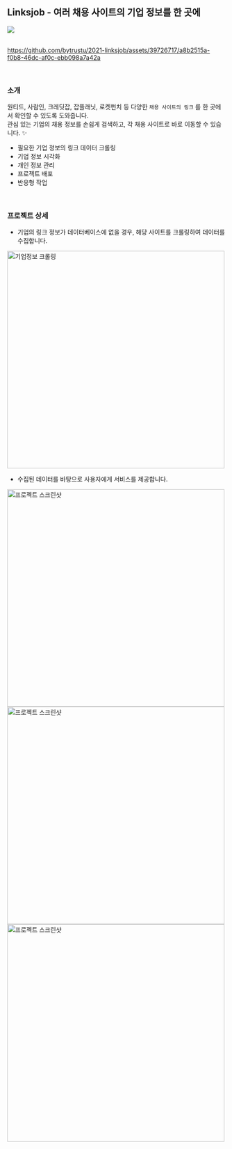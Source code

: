 ## Linksjob - 여러 채용 사이트의 기업 정보를 한 곳에

<img src="https://github.com/bytrustu/2021-linksjob/assets/39726717/34673775-7cf8-4392-9482-ab3896bf216a" />

<br />
<br />

https://github.com/bytrustu/2021-linksjob/assets/39726717/a8b2515a-f0b8-46dc-af0c-ebb098a7a42a

<br />

### 소개

원티드, 사람인, 크레딧잡, 잡플래닛, 로켓펀치 등 다양한 `채용 사이트의 링크` 를 한 곳에서 확인할 수 있도록 도와줍니다.  
관심 있는 기업의 채용 정보를 손쉽게 검색하고, 각 채용 사이트로 바로 이동할 수 있습니다. ✨

- 필요한 기업 정보의 링크 데이터 크롤링
- 기업 정보 시각화
- 개인 정보 관리
- 프로젝트 배포
- 반응형 작업


<br />

### 프로젝트 상세

- 기업의 링크 정보가 데이터베이스에 없을 경우, 해당 사이트를 크롤링하여 데이터를 수집합니다.

<img src="https://i.imgur.com/Ie1ffrh.png" alt="기업정보 크롤링" width="500" />

- 수집된 데이터를 바탕으로 사용자에게 서비스를 제공합니다.

<img src="https://i.imgur.com/Y5gzt37.png" alt="프로젝트 스크린샷" width="500" />
<img src="https://i.imgur.com/FvbqfTc.png" alt="프로젝트 스크린샷" width="500" />
<img src="https://i.imgur.com/DUbgoZJ.png" alt="프로젝트 스크린샷" width="500" />
